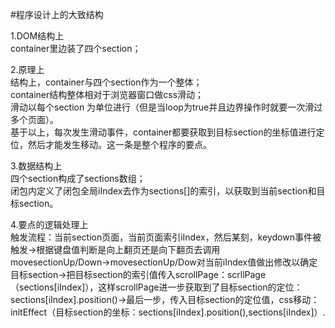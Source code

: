 #程序设计上的大致结构

1.DOM结构上	
container里边装了四个section；

2.原理上  
结构上，container与四个section作为一个整体；  
container结构整体相对于浏览器窗口做css滑动；  
滑动以每个section 为单位进行（但是当loop为true并且边界操作时就要一次滑过多个页面）。  
基于以上，每次发生滑动事件，container都要获取到目标section的坐标值进行定位，然后才能发生移动。这一条是整个程序的要点。

3.数据结构上  
四个section构成了sections数组；  
闭包内定义了闭包全局iIndex去作为sections[]的索引，以获取到当前section和目标section。  

4.要点的逻辑处理上  
触发流程：当前section页面，当前页面索引iIndex，然后某刻，keydown事件被触发→根据键盘值判断是向上翻页还是向下翻页去调用movesectionUp/Down→movesectionUp/Dow对当前iIndex值做出修改以确定目标section→把目标section的索引值传入scrollPage：scrllPage（sections[iIndex]），这样scrollPage进一步获取到了目标section的定位：sections[iIndex].position()→最后一步，传入目标section的定位值，css移动：initEffect（目标section的坐标：sections[iIndex].position(),sections[iIndex]）.
